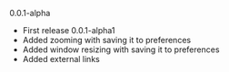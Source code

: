 0.0.1-alpha
- First release
0.0.1-alpha1
- Added zooming with saving it to preferences
- Added window resizing with saving it to preferences
- Added external links
